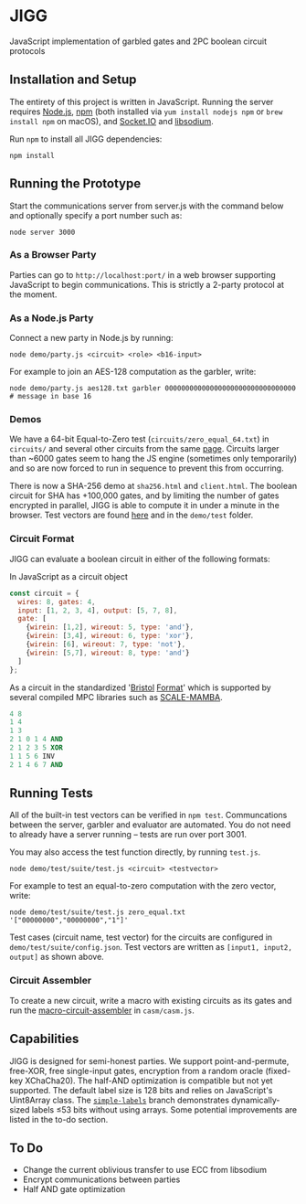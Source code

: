 # JIGG
JavaScript implementation of garbled gates and 2PC boolean circuit protocols

## Installation and Setup

The entirety of this project is written in JavaScript.  Running the server requires [Node.js](https://nodejs.org/en/), [npm](https://www.npmjs.com/) (both installed via `yum install nodejs npm` or `brew install npm` on macOS), and [Socket.IO](https://socket.io/) and [libsodium](https://www.npmjs.com/package/libsodium).

Run `npm` to install all JIGG dependencies:
```shell
npm install
```

## Running the Prototype

Start the communications server from server.js with the command below and optionally specify a port number such as:
```shell
node server 3000
```

### As a Browser Party
Parties can go to `http://localhost:port/` in a web browser supporting JavaScript to begin communications.  This is strictly a 2-party protocol at the moment.

### As a Node.js Party
Connect a new party in Node.js by running:
```shell
node demo/party.js <circuit> <role> <b16-input>
```
For example to join an AES-128 computation as the garbler, write:
```shell
node demo/party.js aes128.txt garbler 00000000000000000000000000000000  # message in base 16
```

### Demos
We have a 64-bit Equal-to-Zero test (`circuits/zero_equal_64.txt`) in `circuits/` and several other circuits from the same [page](https://homes.esat.kuleuven.be/~nsmart/MPC/).  Circuits larger than ~6000 gates seem to hang the JS engine (sometimes only temporarily) and so are now forced to run in sequence to prevent this from occurring.

There is now a SHA-256 demo at `sha256.html` and `client.html`.
The boolean circuit for SHA has +100,000 gates, and by limiting the number of gates encrypted in parallel, JIGG is able to compute it in under a minute in the browser.  Test vectors are found [here](https://homes.esat.kuleuven.be/~nsmart/MPC/sha-256-test.txt) and in the `demo/test` folder.

### Circuit Format
JIGG can evaluate a boolean circuit in either of the following formats:

In JavaScript as a circuit object
```javascript
const circuit = {
  wires: 8, gates: 4,
  input: [1, 2, 3, 4], output: [5, 7, 8],
  gate: [
    {wirein: [1,2], wireout: 5, type: 'and'},
    {wirein: [3,4], wireout: 6, type: 'xor'},
    {wirein: [6], wireout: 7, type: 'not'},
    {wirein: [5,7], wireout: 8, type: 'and'}
  ]
};
```

As a circuit in the standardized '[Bristol](https://homes.esat.kuleuven.be/~nsmart/MPC/) [Format](https://homes.esat.kuleuven.be/~nsmart/MPC/old-circuits.html)' which is supported by several compiled MPC libraries such as [SCALE-MAMBA](https://homes.esat.kuleuven.be/~nsmart/SCALE/).
```ada
4 8
1 4
1 3
2 1 0 1 4 AND
2 1 2 3 5 XOR
1 1 5 6 INV
2 1 4 6 7 AND
```

## Running Tests

All of the built-in test vectors can be verified in `npm test`.  Communcations between the server, garbler and evaluator are automated.  You do not need to already have a server running – tests are run over port 3001.

You may also access the test function directly, by running `test.js`.
```shell
node demo/test/suite/test.js <circuit> <testvector>
```
For example to test an equal-to-zero computation with the zero vector, write:
```shell
node demo/test/suite/test.js zero_equal.txt '["00000000","00000000","1"]'
```

Test cases (circuit name, test vector) for the circuits are configured in `demo/test/suite/config.json`.  Test vectors are written as `[input1, input2, output]` as shown above.

### Circuit Assembler
To create a new circuit, write a macro with existing circuits as its gates and run the [macro-circuit-assembler](https://github.com/wyatt-howe/macro-circuit-assembler/tree/casm) in `casm/casm.js`.

## Capabilities

JIGG is designed for semi-honest parties.  We support point-and-permute, free-XOR, free single-input gates, encryption from a random oracle (fixed-key XChaCha20).  The half-AND optimization is compatible but not yet supported.  The default label size is 128 bits and relies on JavaScript's Uint8Array class.  The [`simple-labels`](https://github.com/wyatt-howe/jigg/tree/simple-labels) branch demonstrates dynamically-sized labels ≤53 bits without using arrays.  Some potential improvements are listed in the to-do section.

## To Do
- Change the current oblivious transfer to use ECC from libsodium
- Encrypt communications between parties
- Half AND gate optimization
